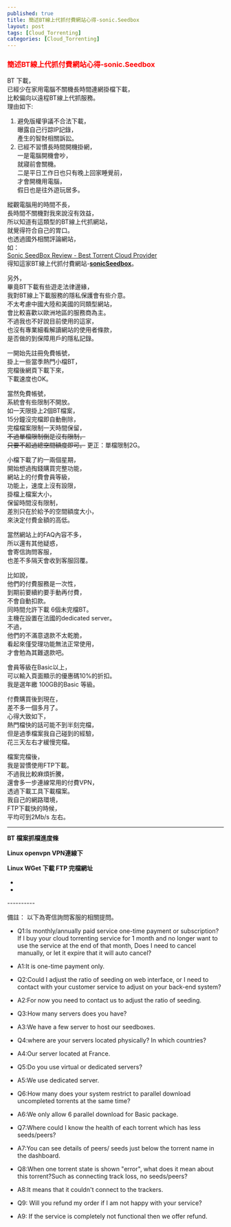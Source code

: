 ```yaml
---
published: true
title: 簡述BT線上代抓付費網站心得-sonic.Seedbox
layout: post
tags: [Cloud_Torrenting]
categories: [Cloud_Torrenting]
---
```


### <font color="red">簡述BT線上代抓付費網站心得-sonic.Seedbox</font>   
    
BT 下載，    
已經少在家用電腦不關機長時間連網掛檔下載，   
比較偏向以遠程BT線上代抓服務。    
理由如下:   

1. 避免版權爭議不合法下載，   
    曝露自己行踪IP記錄，   
    產生的智財相關訴訟。    
2. 已經不習慣長時間開機掛網，    
    一是電腦開機會吵，   
    就寢前會關機。   
    二是平日工作日也只有晚上回家睡覺前，    
    才會開機用電腦，    
    假日也是往外遊玩居多。   
    
縱觀電腦用的時間不長，   
長時間不關機對我來說沒有效益，   
所以知道有這類型的BT線上代抓網站，    
就覺得符合自己的胃口。   
也透過國外相關評論網站，    
如：    
[Sonic SeedBox Review - Best Torrent Cloud Provider][1]   
得知這家BT線上代抓付費網站-<b>[sonicSeedbox][2]</b>。   
    
另外，   
畢竟BT下載有些遊走法律邊緣，   
我對BT線上下載服務的隱私保護會有些介意。   
不太考慮中國大陸和美國的同類型網站，    
會比較喜歡以歐洲地區的服務商為主。   
不過我也不好說目前使用的這家，   
也沒有專業細看解讀網站的使用者條款，    
是否做的到保障用戶的隱私記錄。   
    
一開始先註冊免費帳號，   
掛上一些當季熱門小檔BT，   
完檔後網頁下載下來，    
下載速度也OK。    

當然免費帳號，   
系統會有些限制不開放。   
如一天限掛上2個BT檔案，   
15分鐘沒完檔即自動刪除，   
完檔檔案限制一天時間保留，   
<del>不過單檔限制倒是沒有限制，</del>   
<del>只要不超過總空間額度即可。</del>
更正：單檔限制2G。  
    
小檔下載了約一兩個星期，    
開始想過掏錢購買完整功能，   
網站上的付費會員等級，   
功能上，速度上沒有設限，    
掛檔上檔案大小，    
保留時間沒有限制，   
差別只在於給予的空間額度大小，   
來決定付費金額的高低。   
    
當然網站上的FAQ內容不多，    
所以還有其他疑惑，   
會寄信詢問客服，    
也差不多隔天會收到客服回覆。    
    
比如說，    
他們的付費服務是一次性，    
到期前要續約要手動再付費，   
不會自動扣款。   
同時間允許下載 6個未完檔BT。    
主機在設置在法國的dedicated server。    
不過，   
他們的不滿意退款不太乾脆，   
看起來僅受理功能無法正常使用，   
才會勉為其難退款吧。   

會員等級在Basic以上，   
可以輸入頁面顯示的優惠碼10%的折扣。   
我是選年繳 100GB的Basic 等級。   
    
付費購買後到現在，   
差不多一個多月了。    
心得大致如下，   
熱門檔快的話可能不到半刻完檔，   
但是過季檔案我自己碰到的經驗，   
花三天左右才緩慢完檔。   
    
檔案完檔後，    
我是習慣使用FTP下載。    
不過我比較麻煩折騰，    
還會多一步連線常用的付費VPN，    
透過下載工具下載檔案。   
我自己的網路環境，   
FTP下載快的時候，    
平均可到2Mb/s 左右。 

----------

**BT 檔案抓檔進度條**      
<img class="responsively-lazy responsively-lazy-600" src="https://res.cloudinary.com/shengshampoo/image/upload/s--ZashoTd3--/v1507808581/Screenshot-2017-10-12-19-08-242-fs81_sin8aj.png" srcset="data:image/gif;base64,R0lGODlhAQABAIAAAP///////yH5BAEKAAEALAAAAAABAAEAAAICTAEAOw==">      

**Linux openvpn VPN連線下**        
<img class="responsively-lazy responsively-lazy-600" src="https://res.cloudinary.com/shengshampoo/image/upload/s--iLbfqxIl--/v1507808582/Screenshot-2017-10-12-18-26-191-fs81_jnujc6.png" srcset="data:image/gif;base64,R0lGODlhAQABAIAAAP///////yH5BAEKAAEALAAAAAABAAEAAAICTAEAOw==">      

**Linux WGet 下載 FTP 完檔網址**      
<img class="responsively-lazy responsively-lazy-600" src="https://res.cloudinary.com/shengshampoo/image/upload/s--cBFgbM3s--/v1507809085/Screenshot-2017-10-12-18-57-571-fs81_zuqckw.png" srcset="data:image/gif;base64,R0lGODlhAQABAIAAAP///////yH5BAEKAAEALAAAAAABAAEAAAICTAEAOw==">

<ul id="slippry-query">
  <li><img class="https://res.cloudinary.com/shengshampoo/image/upload/s--iLbfqxIl--/v1507808582/Screenshot-2017-10-12-18-26-191-fs81_jnujc6.png" alt="Linux openvpn VPN連線下" srcset="data:image/gif;base64,R0lGODlhAQABAIAAAP///////yH5BAEKAAEALAAAAAABAAEAAAICTAEAOw==" /></li>
  <li><img class="responsively-lazy" src="https://res.cloudinary.com/shengshampoo/image/upload/s--cBFgbM3s--/v1507809085/Screenshot-2017-10-12-18-57-571-fs81_zuqckw.png" alt="Linux WGet 下載 FTP 完檔網址" srcset="data:image/gif;base64,R0lGODlhAQABAIAAAP///////yH5BAEKAAEALAAAAAABAAEAAAICTAEAOw==" /></li>
</ul>
----------

備註：
以下為寄信詢問客服的相關提問。

* Q1:Is monthly/annually paid service one-time payment or subscription?
If I buy your cloud torrenting service for 1 month and no longer want to use the service at the end of that month, 
Does I need to cancel manually, or let it expire that it will auto cancel?
* A1:It is one-time payment only.

* Q2:Could I adjust the ratio of seeding on web interface, or I need to contact with your customer service to adjust on your back-end system?
* A2:For now you need to contact us to adjust the ratio of seeding.

* Q3:How many servers does you have?
* A3:We have a few server to host our seedboxes.

* Q4:where are your servers located physically? In which countries? 
* A4:Our server located at France.

* Q5:Do you use virtual or dedicated servers?
* A5:We use dedicated server.

* Q6:How many does your system restrict to parallel download uncompleted torrents at the same time?
* A6:We only allow 6 parallel download for Basic package.

* Q7:Where could I know the health of each torrent which has less seeds/peers?
* A7:You can see details of peers/ seeds just below the torrent name in the dashboard.

* Q8:When one torrent state is shown "error", what does it mean about this torrent?Such as connecting track loss, no seeds/peers?
* A8:It means that it couldn't connect to the trackers. 

* Q9: Will you refund my order if I am not happy with your service?
* A9: If the service is completely not functional then we offer refund.

[1]: https://anonymster.com/sonic-seedbox-review/
[2]: https://www.sonicseedbox.com/
